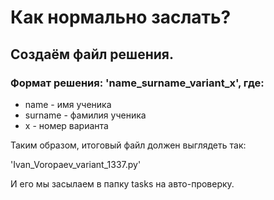 # Как нормально заслать?

## Создаём файл решения.

### Формат решения: 'name_surname_variant_x', где:

- name - имя ученика
- surname - фамилия ученика
- x - номер варианта

Таким образом, итоговый файл должен выглядеть так: 

'Ivan_Voropaev_variant_1337.py'

И его мы засылаем в папку tasks на авто-проверку.